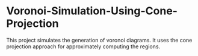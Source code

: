 # Voronoi-Simulation-Using-Cone-Projection
This project simulates the generation of voronoi diagrams. It uses the cone projection approach for approximately computing the regions.
